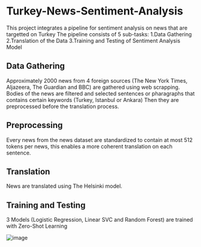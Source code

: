 # Turkey-News-Sentiment-Analysis
This project integrates a pipeline for sentiment analysis on news that are targetted on Turkey
The pipeline consists of 5 sub-tasks:
1.Data Gathering
2.Translation of the Data
3.Training and Testing of Sentiment Analysis Model

## Data Gathering
Approximately 2000 news from 4 foreign sources (The New York Times, Aljazeera, The Guardian and BBC) are gathered using web scrapping.
Bodies of the news are filtered and selected sentences or pharagraphs that contains certain keywords (Turkey, Istanbul or Ankara)
Then they are preprocessed before the translation process.

## Preprocessing
Every news from the news dataset are standardized to contain at most 512 tokens per news, this enables a more coherent translation on each sentence.

## Translation
News are translated using The Helsinki model.

## Training and Testing
3 Models (Logistic Regression, Linear SVC and Random Forest) are trained with Zero-Shot Learning


![image](https://github.com/user-attachments/assets/d463e4f8-8fe8-4d6e-834c-ddc0fb9d84cd)
